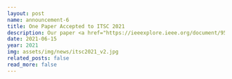 ```yaml
---
layout: post
name: announcement-6
title: One Paper Accepted to ITSC 2021
description: Our paper <a href="https://ieeexplore.ieee.org/document/9564671">Black-box Adversarial Attacks on Network-wide Multi-step Traffic State Prediction Models</a> has been accepted to ITSC, the flagship conference of <a href="https://ieee-itss.org/">IEEE ITSS</a>. Congratulations to all the authors!
date: 2021-06-15
year: 2021
img: assets/img/news/itsc2021_v2.jpg
related_posts: false
read_more: false
---
```

